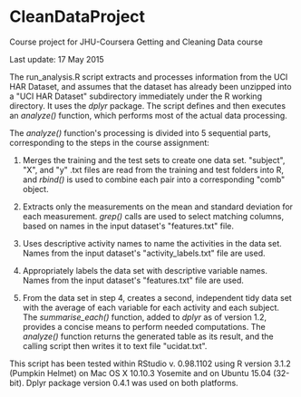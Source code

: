 # CleanDataProject
Course project for JHU-Coursera Getting and Cleaning Data course

Last update: 17 May 2015

The run_analysis.R script extracts and processes information from the UCI HAR Dataset, and assumes that
the dataset has already been unzipped into a "UCI HAR Dataset" subdirectory immediately under the R
working directory. It uses the *dplyr* package.  The script defines and then executes
an *analyze()* function, which performs most of the actual data processing. 

The *analyze()* function's processing is divided into 5 sequential parts, corresponding
to the steps in the course assignment: 

1. Merges the training and the test sets to create one data set. "subject", "X", and "y" .txt
files are read from the training and test folders into R, and 
*rbind()* is used to combine each pair
into a corresponding "comb" object. 

2. Extracts only the measurements on the mean and standard deviation for each measurement. 
*grep()* calls are used to select matching columns, based on names in the
input dataset's "features.txt" file. 

3. Uses descriptive activity names to name the activities in the data set. 
Names from the input dataset's "activity_labels.txt" file are used. 

4. Appropriately labels the data set with descriptive variable names. 
Names from the input dataset's "features.txt" file are used. 

5. From the data set in step 4, creates a second, independent tidy data set 
with the average of each variable for each activity and each subject.  The *summarise_each()*
function, added to *dplyr* as of version 1.2, provides a concise means to perform
needed computations.  The *analyze()* function returns the generated table as its
result, and the calling script then writes it to text file "ucidat.txt". 

This script has been tested within RStudio v. 0.98.1102 using R version 3.1.2 (Pumpkin 
Helmet) on Mac OS X 10.10.3 Yosemite and
on Ubuntu 15.04 (32-bit).  Dplyr package version 0.4.1 was used on both platforms. 
